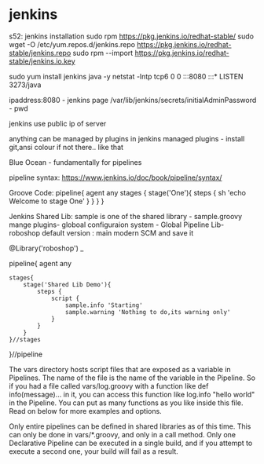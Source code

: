 # jenkins
s52: jenkins installation 
sudo rpm
https://pkg.jenkins.io/redhat-stable/
sudo wget -O /etc/yum.repos.d/jenkins.repo https://pkg.jenkins.io/redhat-stable/jenkins.repo
sudo rpm --import https://pkg.jenkins.io/redhat-stable/jenkins.io.key

sudo yum install jenkins java -y
netstat -lntp
tcp6       0      0 :::8080                 :::*                    LISTEN      3273/java

ipaddress:8080 - jenkins page
/var/lib/jenkins/secrets/initialAdminPassword - pwd

jenkins use public ip of server

anything can be managed by plugins in jenkins
managed plugins - install git,ansi colour if not there.. like that

Blue Ocean - fundamentally for pipelines

pipeline syntax:
https://www.jenkins.io/doc/book/pipeline/syntax/

Groove Code:
pipeline{
  agent any
   stages {
     stage('One'){
       steps {
          sh 'echo Welcome to stage One'
}
}
}
}

Jenkins Shared Lib:
sample is one of the shared library - sample.groovy
mange plugins- globoal configuraion system - Global Pipeline Lib-
roboshop
default version : main
modern SCM
and save it

@Library('roboshop') _

pipeline{
agent any

    stages{
        stage('Shared Lib Demo'){
            steps {
                script {
                    sample.info 'Starting'
                    sample.warning 'Nothing to do,its warning only'
                }
            }
        }
    }//stages
}//pipeline

The vars directory hosts script files that are exposed as a variable in Pipelines. The name of the file is the name of the variable in the Pipeline. So if you had a file called vars/log.groovy with a function like def info(message)…​ in it, you can access this function like log.info "hello world" in the Pipeline. You can put as many functions as you like inside this file. Read on below for more examples and options.

Only entire pipelines can be defined in shared libraries as of this time. This can only be done in vars/*.groovy, and only in a call method. Only one Declarative Pipeline can be executed in a single build, and if you attempt to execute a second one, your build will fail as a result.
